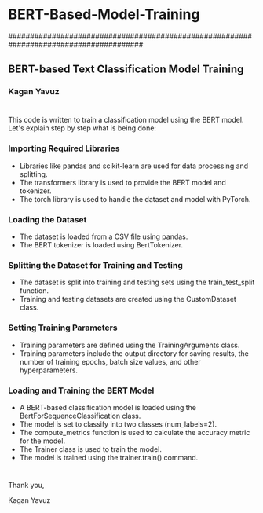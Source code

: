 # BERT-Based-Model-Training
#######################################################################################
## BERT-based Text Classification Model Training
### Kagan Yavuz
#

This code is written to train a classification model using the BERT model. Let's explain step by step what is being done:

### Importing Required Libraries
* Libraries like pandas and scikit-learn are used for data processing and splitting.
* The transformers library is used to provide the BERT model and tokenizer.
* The torch library is used to handle the dataset and model with PyTorch.

### Loading the Dataset
* The dataset is loaded from a CSV file using pandas.
* The BERT tokenizer is loaded using BertTokenizer.

### Splitting the Dataset for Training and Testing
* The dataset is split into training and testing sets using the train_test_split function.
* Training and testing datasets are created using the CustomDataset class.

### Setting Training Parameters
* Training parameters are defined using the TrainingArguments class.
* Training parameters include the output directory for saving results, the number of training epochs, batch size values, and other hyperparameters.

### Loading and Training the BERT Model
* A BERT-based classification model is loaded using the BertForSequenceClassification class.
* The model is set to classify into two classes (num_labels=2).
* The compute_metrics function is used to calculate the accuracy metric for the model.
* The Trainer class is used to train the model.
* The model is trained using the trainer.train() command.

#

Thank you,

Kagan Yavuz
